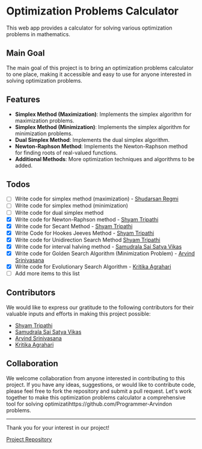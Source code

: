 # Optimization Problems Calculator

This web app provides a calculator for solving various optimization problems in mathematics.

## Main Goal
The main goal of this project is to bring an optimization problems calculator to one place, making it accessible and easy to use for anyone interested in solving optimization problems.

## Features
- **Simplex Method (Maximization)**: Implements the simplex algorithm for maximization problems.
- **Simplex Method (Minimization)**: Implements the simplex algorithm for minimization problems.
- **Dual Simplex Method**: Implements the dual simplex algorithm.
- **Newton-Raphson Method**: Implements the Newton-Raphson method for finding roots of real-valued functions.
- **Additional Methods**: More optimization techniques and algorithms to be added.

## Todos
- [ ] Write code for simplex method (maximization) - [Shudarsan Regmi](https://github.com/ShudarsanRegmi)
- [ ] Write code for simplex method (minimization)
- [ ] Write code for dual simplex method
- [X] Write code for Newton-Raphson method - [Shyam Tripathi](https://github.com/TheShyamTripathi)
- [X] Write code for Secant Method - [Shyam Tripathi](https://github.com/TheShyamTripathi)
- [X] Write Code for Hookes Jeeves Method - [Shyam Tripathi](https://github.com/TheShyamTripathi)
- [X] Write code for Unidirection Search Method  [Shyam Tripathi](https://github.com/TheShyamTripathi)  
- [X] Write code for interval halving method -  [Samudrala Sai Satya Vikas](https://github.com/Samudralavikas2005)
- [X] Write code for Golden Search Algorithm (Minimization Problem) - [Arvind Srinivasana](https://github.com/Programmer-Arvind)
- [X] Write code for Evolutionary Search Algorithm - [Kritika Agrahari](https://github.com/KritikaAgrahari) 
- [ ] Add more items to this list

## Contributors
We would like to express our gratitude to the following contributors for their valuable inputs and efforts in making this project possible:

- [Shyam Tripathi](https://github.com/TheShyamTripathi)
- [Samudrala Sai Satya Vikas](https://github.com/Samudralavikas2005)
- [Arvind Srinivasana](https://github.com/Programmer-Arvind)
- [Kritika Agrahari](https://github.com/KritikaAgrahari)

## Collaboration
We welcome collaboration from anyone interested in contributing to this project. If you have any ideas, suggestions, or would like to contribute code, please feel free to fork the repository and submit a pull request. Let's work together to make this optimization problems calculator a comprehensive tool for solving optimizatihttps://github.com/Programmer-Arvindon problems.

---

Thank you for your interest in our project!

[Project Repository](https://github.com/ShudarsanRegmi/optimizationProblemsCalculator)

